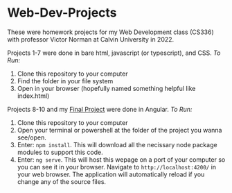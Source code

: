 # Web-Dev-Projects
These were homework projects for my Web Development class (CS336) with professor Victor Norman at Calvin University in 2022.

Projects 1-7 were done in bare html, javascript (or typescript), and CSS.
*To Run:*
1. Clone this repository to your computer
2. Find the folder in your file system
3. Open in your browser (hopefully named something helpful like index.html)

Projects 8-10 and my [Final Project](https://github.com/jryanb0b/personal-website) were done in Angular.
*To Run:*
1. Clone this repository to your computer
2. Open your terminal or powershell at the folder of the project you wanna see/open.
3. Enter: `npm install`.  This will download all the necissary node package modules to support this code.
4. Enter: `ng serve`. This will host this wepage on a port of your computer so you can see it in your browser.  Navigate to `http://localhost:4200/` in your web browser. The application will automatically reload if you change any of the source files.